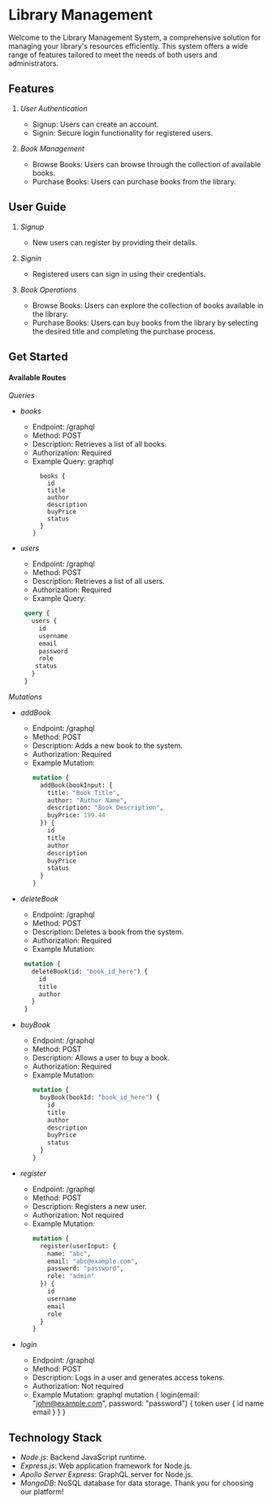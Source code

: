 # Library Management

Welcome to the Library Management System, a comprehensive solution for managing your library's resources efficiently. This system offers a wide range of features tailored to meet the needs of both users and administrators.

## Features

1. *User Authentication*
   - Signup: Users can create an account.
   - Signin: Secure login functionality for registered users.

2. *Book Management*
   - Browse Books: Users can browse through the collection of available books.
   - Purchase Books: Users can purchase books from the library.


## User Guide

1. *Signup*
   - New users can register by providing their details.

2. *Signin*
   - Registered users can sign in using their credentials.

4. *Book Operations*
   - Browse Books: Users can explore the collection of books available in the library.
   - Purchase Books: Users can buy books from the library by selecting the desired title and completing the purchase process.


## Get Started

#### Available Routes

*Queries*

- *books*
  - Endpoint: /graphql
  - Method: POST
  - Description: Retrieves a list of all books.
  - Authorization: Required
  - Example Query:
    graphql
    ``` query {
      books {
        id
        title
        author
        description
        buyPrice
        status
      }
    }
     ```

- *users*
  - Endpoint: /graphql
  - Method: POST
  - Description: Retrieves a list of all users.
  - Authorization: Required
  - Example Query:
   ```  graphql
    query {
      users {
        id
        username
        email
        password
        role
       status
      }
    }
     ```

*Mutations*

- *addBook*
  - Endpoint: /graphql
  - Method: POST
  - Description: Adds a new book to the system.
  - Authorization: Required
  - Example Mutation:
    ``` graphql
    mutation {
      addBook(bookInput: {
        title: "Book Title",
        author: "Author Name",
        description: "Book Description",
        buyPrice: 199.44
      }) {
        id
        title
        author
        description
        buyPrice
        status
      }
    }
     ```

- *deleteBook*
  - Endpoint: /graphql
  - Method: POST
  - Description: Deletes a book from the system.
  - Authorization: Required
  - Example Mutation:
   ```  graphql
    mutation {
      deleteBook(id: "book_id_here") {
        id
        title
        author
      }
    }
     ```

- *buyBook*
  - Endpoint: /graphql
  - Method: POST
  - Description: Allows a user to buy a book.
  - Authorization: Required
  - Example Mutation:
    ``` graphql
    mutation {
      buyBook(bookId: "book_id_here") {
        id
        title
        author
        description
        buyPrice
        status
      }
    }
     ```

- *register*
  - Endpoint: /graphql
  - Method: POST
  - Description: Registers a new user.
  - Authorization: Not required
  - Example Mutation:
    ``` graphql
    mutation {
      register(userInput: {
        name: "abc",
        email: "abc@example.com",
        password: "password",
        role: "admin"
      }) {
        id
        username
        email
        role
      }
    }
     ```

- *login*
  - Endpoint: /graphql
  - Method: POST
  - Description: Logs in a user and generates access tokens.
  - Authorization: Not required
  - Example Mutation:
    graphql
    mutation {
      login(email: "john@example.com", password: "password") {
        token
        user {
          id
          name
          email
        }
      }
    }
    
    

## Technology Stack

- *Node.js*: Backend JavaScript runtime.
- *Express.js*: Web application framework for Node.js.
- *Apollo Server Express*: GraphQL server for Node.js.
- *MongoDB*: NoSQL database for data storage.
Thank you for choosing our platform!
